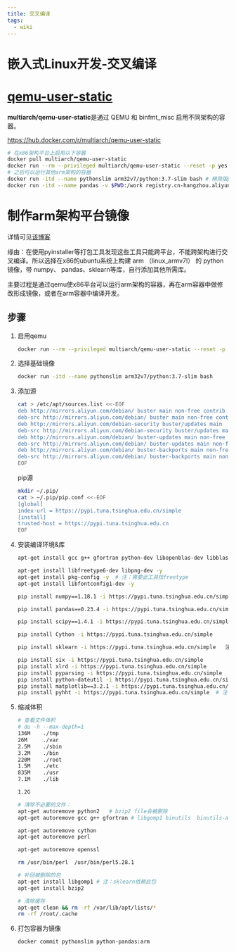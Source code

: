 ```yaml
---
title: 交叉编译
tags:
  - wiki
---
```


# 嵌入式Linux开发-交叉编译



# [qemu-user-static](https://github.com/multiarch/qemu-user-static)

**multiarch/qemu-user-static**是通过 QEMU 和 binfmt_misc 启用不同架构的容器。

https://hub.docker.com/r/multiarch/qemu-user-static

```bash
# 在x86架构平台上启用以下容器
docker pull multiarch/qemu-user-static
docker run --rm --privileged multiarch/qemu-user-static --reset -p yes
# 之后可以运行其他arm架构的容器
docker run -itd --name pythonslim arm32v7/python:3.7-slim bash # 精简版python
docker run -itd --name pandas -v $PWD:/work registry.cn-hangzhou.aliyuncs.com/latelee/python-pandas:arm bash # 某博主制作的pandas环境容器
```

# 制作arm架构平台镜像

详情可见[该博客](https://blog.csdn.net/subfate/article/details/106821751)

缘由：在使用pyinstaller等打包工具发现这些工具只能跨平台，不能跨架构进行交叉编译。所以选择在x86的ubuntu系统上构建 arm （linux_armv7l） 的 python 镜像，带 numpy、 pandas、sklearn等库，自行添加其他所需库。

主要过程是通过qemu使x86平台可以运行arm架构的容器，再在arm容器中做修改形成镜像，或者在arm容器中编译开发。

## 步骤

1. 启用qemu

   ```bash
   docker run --rm --privileged multiarch/qemu-user-static --reset -p yes
   ```

2. 选择基础镜像

   ```bash
   docker run -itd --name pythonslim arm32v7/python:3.7-slim bash
   ```

3. 添加源

   ```bash
   cat > /etc/apt/sources.list <<-EOF
   deb http://mirrors.aliyun.com/debian/ buster main non-free contrib
   deb-src http://mirrors.aliyun.com/debian/ buster main non-free contrib
   deb http://mirrors.aliyun.com/debian-security buster/updates main
   deb-src http://mirrors.aliyun.com/debian-security buster/updates main
   deb http://mirrors.aliyun.com/debian/ buster-updates main non-free contrib
   deb-src http://mirrors.aliyun.com/debian/ buster-updates main non-free contrib
   deb http://mirrors.aliyun.com/debian/ buster-backports main non-free contrib
   deb-src http://mirrors.aliyun.com/debian/ buster-backports main non-free contrib
   EOF
   ```

   pip源

   ```bash
   mkdir ~/.pip/
   cat > ~/.pip/pip.conf <<-EOF
   [global]
   index-url = https://pypi.tuna.tsinghua.edu.cn/simple
   [install]
   trusted-host = https://pypi.tuna.tsinghua.edu.cn
   EOF
   ```

4. 安装编译环境&库

   ```bash
   apt-get install gcc g++ gfortran python-dev libopenblas-dev libblas-dev liblapack-dev cython -y
   
   apt-get install libfreetype6-dev libpng-dev -y
   apt-get install pkg-config -y  # 注：需要此工具找freetype
   apt-get install libfontconfig1-dev -y
   
   pip install numpy==1.18.1 -i https://pypi.tuna.tsinghua.edu.cn/simple
   
   pip install pandas==0.23.4 -i https://pypi.tuna.tsinghua.edu.cn/simple
   
   pip install scipy==1.4.1 -i https://pypi.tuna.tsinghua.edu.cn/simple
   
   pip install Cython -i https://pypi.tuna.tsinghua.edu.cn/simple
   
   pip install sklearn -i https://pypi.tuna.tsinghua.edu.cn/simple   注：依赖scipy Cython
   
   pip install six -i https://pypi.tuna.tsinghua.edu.cn/simple
   pip install xlrd -i https://pypi.tuna.tsinghua.edu.cn/simple
   pip install pyparsing -i https://pypi.tuna.tsinghua.edu.cn/simple
   pip install python-dateutil -i https://pypi.tuna.tsinghua.edu.cn/simple
   pip install matplotlib==3.2.1 -i https://pypi.tuna.tsinghua.edu.cn/simple  # 注：要freetype，先不安装
   pip install pyhht -i https://pypi.tuna.tsinghua.edu.cn/simple  # 注：需要 scipy、matplotlib
   ```

5. 缩减体积

   ```bash
   # 查看文件体积
   # du -h --max-depth=1
   136M    ./tmp
   26M     ./var
   2.5M    ./sbin
   3.2M    ./bin
   220M    ./root
   1.5M    ./etc
   835M    ./usr
   7.1M    ./lib
   
   1.2G  
   ```

   ```bash
   # 清除不必要的文件：
   apt-get autoremove python2   # bzip2 file会被删除
   apt-get autoremove gcc g++ gfortran # libgomp1 binutils  binutils-arm-linux-gnueabihf 会被删除
   
   apt-get autoremove cython
   apt-get autoremove perl
   
   apt-get autoremove openssl
   
   rm /usr/bin/perl  /usr/bin/perl5.28.1
   
   # 补回被删除的包
   apt-get install libgomp1 # 注：sklearn依赖此包
   apt-get install bzip2
   
   # 清除缓存
   apt-get clean && rm -rf /var/lib/apt/lists/*
   rm -rf /root/.cache
   ```

6. 打包容器为镜像

   ```bash
   docker commit pythonslim python-pandas:arm
   ```

